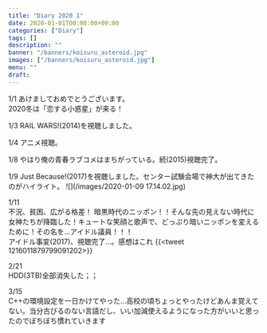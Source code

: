 ```yaml
---
title: "Diary 2020 1"
date: 2020-01-01T00:00:00+09:00
categories: ["Diary"]
tags: []
description: ""
banner: "/banners/koisuru_asteroid.jpg"
images: ["/banners/koisuru_asteroid.jpg"]
menu: ""
draft:
---
```


1/1 あけましておめでとうございます。  
2020冬は「恋する小惑星」が来る！  

1/3 RAIL WARS!(2014)を視聴しました。
<!--more-->
1/4 アニメ視聴。  

1/8 やはり俺の青春ラブコメはまちがっている。続(2015)視聴完了。  

1/9 Just Because!(2017)を視聴しました。センター試験会場で神大が出てきたのがハイライト。
![](/images/2020-01-09 17.14.02.jpg)

1/11  
不況、貧困、広がる格差！ 暗黒時代のニッポン！！そんな先の見えない時代に女神たちが降臨した！キュートな笑顔と歌声で、どっぷり暗いニッポンを変えるために！その名を…アイドル議員！！！  
アイドル事変(2017)、視聴完了…。感想はこれ
{{<tweet 1216011879799091202>}} 


2/21  
HDD(3TB)全部消失した；；  

3/15  
C++の環境設定を一日かけてやった…高校の頃ちょっとやったけどあんま覚えてない。当分古びるのない言語だし、いい加減使えるようになった方がいいと思ったのでぼちぼち慣れていきます  